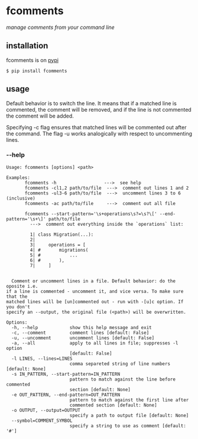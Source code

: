 # fcomments

*manage comments from your command line*

## installation

fcomments is on [pypi](https://pypi.org/project/fcomments/)

```
$ pip install fcomments
```

## usage

Default behavior is to switch the line. It means that if a matched line is commented, the comment will be removed, and if the line is not commented the comment will be added.

Specifying -c flag ensures that matched lines will be commented out after the command. The flag -u works analogically with respect to uncommenting lines.



### --help
```
Usage: fcomments [options] <path>

Examples:
       fcomments -h                  --->  see help
       fcomments -cl1,2 path/to/file  --->  comment out lines 1 and 2
       fcomments -ul3-6 path/to/file  --->  uncomment lines 3 to 6 (inclusive)
       fcomments -ac path/to/file     --->  comment out all file

       fcomments --start-pattern='\s+operations\s?=\s?\[' --end-pattern='\s+\]' path/to/file
         --->  comment out everything inside the `operations` list:

         1| class Migration(...):
         2|
         3|     operations = [
         4| #       migrations(
         5| #           ...
         6| #       ),
         7|     ]


  Comment or uncomment lines in a file. Default behavior: do the oposite i.e.
if a line is commented - uncomment it, and vice versa. To make sure that the
matched lines will be [un]commented out - run with -[u]c option. If you don't
specify an --output, the original file (<path>) will be overwritten.

Options:
  -h, --help            show this help message and exit
  -c, --comment         comment lines [default: False]
  -u, --uncomment       uncomment lines [default: False]
  -a, --all             apply to all lines in file; suppresses -l option
                        [default: False]
  -l LINES, --lines=LINES
                        comma separeted string of line numbers [default: None]
  -s IN_PATTERN, --start-pattern=IN_PATTERN
                        pattern to match against the line before commented
                        section [default: None]
  -e OUT_PATTERN, --end-pattern=OUT_PATTERN
                        pattern to match against the first line after
                        commented section [default: None]
  -o OUTPUT, --output=OUTPUT
                        specify a path to output file [default: None]
  --symbol=COMMENT_SYMBOL
                        specify a string to use as comment [default: '#']
```
